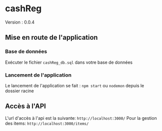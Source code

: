 # cashReg

Version : 0.0.4

## Mise en route de l'application

### Base de données

Exécuter le fichier `cashReg_db.sql` dans votre base de données

### Lancement de l'application

Le lancement de l'application se fait : `npm start` ou `nodemon` depuis le dossier racine

## Accès à l'API

L'url d'accès à l'api est la suivante: `http://localhost:3000/`
Pour la gestion des items: `http://localhost:3000/items/`